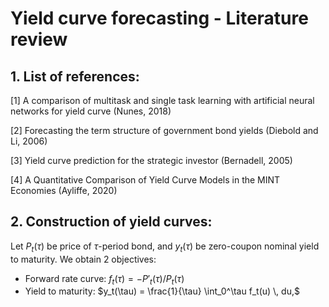 # Yield curve forecasting - Literature review

## 1. List of references:

[1] A comparison of multitask and single task learning with artificial neural networks for yield curve (Nunes, 2018)

[2] Forecasting the term structure of government bond yields (Diebold and Li, 2006)

[3] Yield curve prediction for the strategic investor (Bernadell, 2005)

[4] A Quantitative Comparison of Yield Curve Models in the MINT Economies (Ayliffe, 2020)

## 2. Construction of yield curves:

Let $P_t(\tau)$ be price of $\tau$-period bond, and $y_t(\tau)$ be zero-coupon nominal yield to maturity. We obtain 2 objectives:
- Forward rate curve: $f_t(\tau) = -P'_t(\tau) / P_t(\tau)$
- Yield to maturity: $y_t(\tau) = \frac{1}{\tau} \int_0^\tau f_t(u) \, du,$
